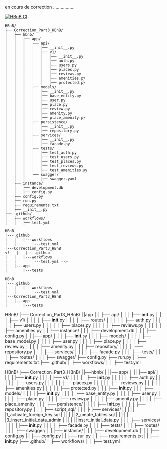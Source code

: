 en cours de correction .................


[![HBnB CI](https://github.com/SDINAHET/HBnB/actions/workflows/test.yml/badge.svg)](https://github.com/SDINAHET/HBnB/actions/workflows/test.yml)


```plaintext
HBnB/
├── Correction_Part3_HBnB/
│   ├── hbnb/
│   │   ├── app/
│   │   │   ├── api/
│   │   │   │   ├── __init__.py
│   │   │   │   ├── v1/
│   │   │   │   │   ├── __init__.py
│   │   │   │   │   ├── auth.py
│   │   │   │   │   ├── users.py
│   │   │   │   │   ├── places.py
│   │   │   │   │   ├── reviews.py
│   │   │   │   │   ├── amenities.py
│   │   │   │   │   ├── protected.py
│   │   │   ├── models/
│   │   │   │   ├── __init__.py
│   │   │   │   ├── base_entity.py
│   │   │   │   ├── user.py
│   │   │   │   ├── place.py
│   │   │   │   ├── review.py
│   │   │   │   ├── amenity.py
│   │   │   │   ├── place_amenity.py
│   │   │   ├── persistence/
│   │   │   │   ├── __init__.py
│   │   │   │   ├── repository.py
│   │   │   ├── services/
│   │   │   │   ├── __init__.py
│   │   │   │   ├── facade.py
│   │   │   ├── tests/
│   │   │   │   ├── test_auth.py
│   │   │   │   ├── test_users.py
│   │   │   │   ├── test_places.py
│   │   │   │   ├── test_reviews.py
│   │   │   │   ├── test_amenities.py
│   │   │   ├── swagger/
│   │   │       ├── swagger.yaml
│   ├── instance/
│   │   ├── development.db
│   │   ├── config.py
│   ├── config.py
│   ├── run.py
│   ├── requirements.txt
│   ├── __init__.py
├── .github/
│   ├── workflows/
│   │   ├── test.yml
```


```plaintext
HBnB
|---.github
|   |   |---workflows
|   |       |---test.yml
|---Correction_Part3_HBnB
<!-- |   |---.github
|   |   |---workflows
|   |       |---test.yml -->
|   |---app
|       |---tests
```

```plaintext
HBnB
|---.github
|   |   |---workflows
|   |       |---test.yml
|---Correction_Part3_HBnB
|   |---app
|       |---tests
```

HBnB/
├── Correction_Part3_HBnB/
|   |app
│   |   ├── api/
│   |   │   ├── __init__.py
│   |   │   ├── v1/
│   |   │   │   ├── __init__.py
│   |   │   │   ├── routes/
│   |   │   │   │   ├── auth.py
│   |   │   │   │   ├── users.py
│   |   │   │   │   ├── places.py
│   |   │   │   │   ├── reviews.py
│   |   │   │   │   ├── amenities.py
│   |   ├── instance/
│   |   │   ├── development.db
│   |   │   ├── config.py
│   |   ├── app/
│   |   │   ├── __init__.py
│   |   │   ├── models/
│   |   │   │   ├── base_model.py
│   |   │   │   ├── user.py
│   |   │   │   ├── place.py
│   |   │   │   ├── review.py
│   |   │   │   ├── amenity.py
│   |   │   ├── repository/
│   |   │   │   ├── repository.py
│   |   │   ├── services/
│   |   │   │   ├── facade.py
│   |   │   ├── tests/
│   |   │   ├── routes/
│   |   │   ├── swagger/
    ├── config.py
    ├── run.py
│   ├── requirements.txt
├── .github/
│   ├── workflows/
│   │   ├── test.yml


HBnB/
├── Correction_Part3_HBnB/
|   |──hbnb/
|   |   |── app/
│   |   |   |── api/
│   |   │   |   ├── __init__.py
│   |   │   |   ├── v1/
│   |   │   |   │   ├── __init__.py
|   │   │   |   │   ├── auth.py
|   │   │   |   │   ├── users.py
|   │   │   |   │   ├── places.py
|   │   │   |   │   ├── reviews.py
|   │   │   |   │   ├── amenities.py
|   │   │   |   │   ├── protected.py
│   |   │   ├── __init__.py
│   |   │   ├── models/
│   |   │   |   ├── __init__.py
│   |   │   │   ├── base_entity.py
│   |   │   │   ├── user.py
│   |   │   │   ├── place.py
│   |   │   │   ├── review.py
│   |   │   │   ├── amenity.py
│   |   │   |   ├── place_amenity
│   |   │   ├── persistence/
│   |   │   |   ├── __init__.py
│   |   │   │   ├── repository.py
│   |   │   ├── script_sql/
│   |   │   ├   ├── services/
|   |   |   |   |   |1_activate_foreign_key.sql
|   |   |   |   |   |2_create_tables.sql
|   |   |   |   |   |3_insert_initial_data_admin
|   |   |   |   |   |insert_initial_data.py
│   |   │   ├── services/
│   |   │   |   ├── __init__.py
│   |   │   │   ├── facade.py
│   |   │   ├── tests/
│   |   │   ├── routes/
│   |   │   ├── swagger/
│   |   ├── instance/
│   |   │   ├── development.db
│   |   │   ├── config.py
|   |   ├── config.py
|   |   ├── run.py
│   |   ├── requirements.txt
|   |   ├── __init__.py
├── .github/
│   ├── workflows/
│   │   ├── test.yml
